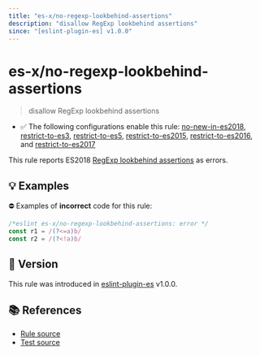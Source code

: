 ```yaml
---
title: "es-x/no-regexp-lookbehind-assertions"
description: "disallow RegExp lookbehind assertions"
since: "[eslint-plugin-es] v1.0.0"
---
```


# es-x/no-regexp-lookbehind-assertions
> disallow RegExp lookbehind assertions

- ✅ The following configurations enable this rule: [no-new-in-es2018], [restrict-to-es3], [restrict-to-es5], [restrict-to-es2015], [restrict-to-es2016], and [restrict-to-es2017]

This rule reports ES2018 [RegExp lookbehind assertions](https://github.com/tc39/proposal-regexp-lookbehind#readme) as errors.

## 💡 Examples

⛔ Examples of **incorrect** code for this rule:

<eslint-playground type="bad">

```js
/*eslint es-x/no-regexp-lookbehind-assertions: error */
const r1 = /(?<=a)b/
const r2 = /(?<!a)b/
```

</eslint-playground>

## 🚀 Version

This rule was introduced in [eslint-plugin-es] v1.0.0.

[eslint-plugin-es]: https://github.com/mysticatea/eslint-plugin-es

## 📚 References

- [Rule source](https://github.com/eslint-community/eslint-plugin-es-x/blob/master/lib/rules/no-regexp-lookbehind-assertions.js)
- [Test source](https://github.com/eslint-community/eslint-plugin-es-x/blob/master/tests/lib/rules/no-regexp-lookbehind-assertions.js)

[no-new-in-es2018]: ../configs/index.md#no-new-in-es2018
[restrict-to-es3]: ../configs/index.md#restrict-to-es3
[restrict-to-es5]: ../configs/index.md#restrict-to-es5
[restrict-to-es2015]: ../configs/index.md#restrict-to-es2015
[restrict-to-es2016]: ../configs/index.md#restrict-to-es2016
[restrict-to-es2017]: ../configs/index.md#restrict-to-es2017
